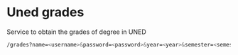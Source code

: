 # Uned grades
Service to obtain the grades of degree in UNED

```sh
/grades?name=<username>&password=<password>&year=<year>&semester=<semester>
```
